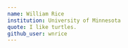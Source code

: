 ```yaml
---
name: William Rice
institution: University of Minnesota
quote: I like turtles.
github_user: wnrice
---
```


